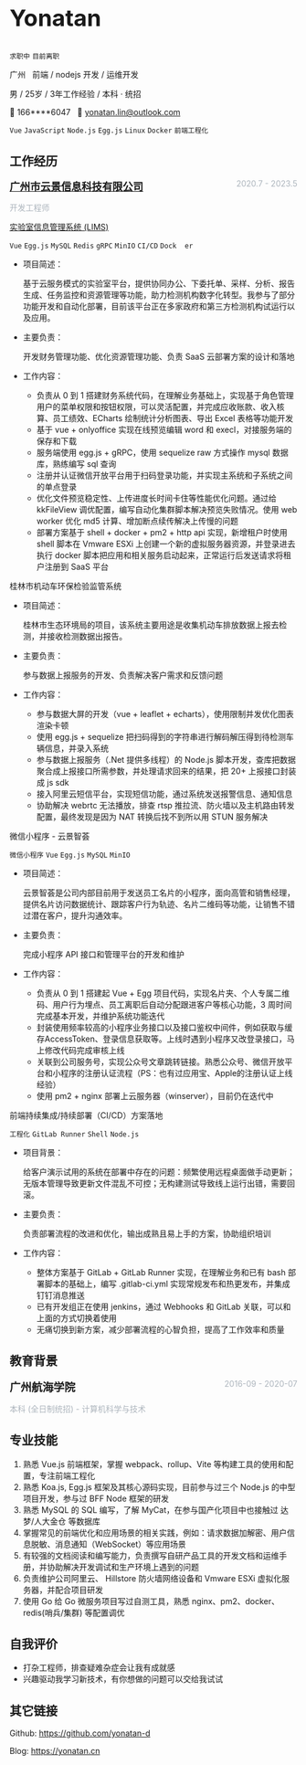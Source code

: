 <div style="max-width: 900px; margin: 40px auto;">

<h2 style="font-size:40px">Yonatan</h2>

`求职中` `目前离职`

广州 &nbsp; 前端 / nodejs 开发 / 运维开发

男 / 25岁 / 3年工作经验 / 本科 · 统招

📱 166****6047  &nbsp; 📧 yonatan.lin@outlook.com

`Vue` `JavaScript` `Node.js` `Egg.js` `Linux` `Docker` `前端工程化`



## 工作经历

<a href="https://www.cloudscape.net.cn/" style="font-size:18px;font-weight:600;">广州市云景信息科技有限公司</a>  <span style="float:right;color:#adb5bd">2020.7 - 2023.5</span>

<span style="color:#adb5bd">开发工程师</span>

<a href="https://www.lims.cn/">实验室信息管理系统 (LIMS)</a>

`Vue`  `Egg.js`  `MySQL`  `Redis`  `gRPC`  `MinIO`  `CI/CD`  `Dock	er`

- 项目简述：

  基于云服务模式的实验室平台，提供协同办公、下委托单、采样、分析、报告生成、任务监控和资源管理等功能，助力检测机构数字化转型。我参与了部分功能开发和自动化部署，目前该平台正在多家政府和第三方检测机构试运行以及应用。

- 主要负责：

  开发财务管理功能、优化资源管理功能、负责 SaaS 云部署方案的设计和落地

- 工作内容：
  
  - 负责从 0 到 1 搭建财务系统代码，在理解业务基础上，实现基于角色管理用户的菜单权限和按钮权限，可以灵活配置，并完成应收账款、收入核算、员工绩效、ECharts 绘制统计分析图表、导出 Excel 表格等功能开发
  - 基于 vue + onlyoffice 实现在线预览编辑 word 和 execl，对接服务端的保存和下载
  - 服务端使用 egg.js + gRPC，使用 sequelize raw 方式操作 mysql 数据库，熟练编写 sql 查询
  - 注册并认证微信开放平台用于扫码登录功能，并实现主系统和子系统之间的单点登录
  - 优化文件预览稳定性、上传进度长时间卡住等性能优化问题。通过给 kkFileView 调优配置，编写自动化集群脚本解决预览失败情况。使用 web worker 优化 md5 计算、增加断点续传解决上传慢的问题
  - 部署方案基于 shell + docker + pm2 + http api 实现，新增租户时使用 shell 脚本在 Vmware ESXi 上创建一个新的虚拟服务器资源，并登录进去执行 docker 脚本把应用和相关服务启动起来，正常运行后发送请求将租户注册到 SaaS 平台



<a>桂林市机动车环保检验监管系统</a>

- 项目简述：

  桂林市生态环境局的项目，该系统主要用途是收集机动车排放数据上报去检测，并接收检测数据出报告。

- 主要负责：

  参与数据上报服务的开发、负责解决客户需求和反馈问题

- 工作内容：

  - 参与数据大屏的开发（vue + leaflet + echarts），使用限制并发优化图表渲染卡顿
  - 使用 egg.js + sequelize 把扫码得到的字符串进行解码解压得到待检测车辆信息，并录入系统
  - 参与数据上报服务（.Net 提供多线程）的 Node.js 脚本开发，查库把数据聚合成上报接口所需参数，并处理请求回来的结果，把 20+ 上报接口封装成 js sdk
  - 接入阿里云短信平台，实现短信功能，通过系统发送报警信息、通知信息
  - 协助解决 webrtc 无法播放，排查 rtsp 推拉流、防火墙以及主机路由转发配置，最终发现是因为 NAT 转换后找不到所以用 STUN 服务解决



<a>微信小程序 - 云景智荟</a>

`微信小程序`  `Vue`  `Egg.js`  `MySQL`  `MinIO`

- 项目简述：

  云景智荟是公司内部目前用于发送员工名片的小程序，面向高管和销售经理，提供名片访问数据统计、跟踪客户行为轨迹、名片二维码等功能，让销售不错过潜在客户，提升沟通效率。

- 主要负责：

  完成小程序 API 接口和管理平台的开发和维护

- 工作内容：
  - 负责从 0 到 1 搭建起 Vue + Egg 项目代码，实现名片夹、个人专属二维码、用户行为埋点、员工离职后自动分配跟进客户等核心功能，3 周时间完成基本开发，并维护系统功能迭代
  - 封装使用频率较高的小程序业务接口以及接口鉴权中间件，例如获取与缓存AccessToken、登录信息获取等。上线时遇到小程序又改登录接口，马上修改代码完成审核上线
  - 关联到公司服务号，实现公众号文章跳转链接。熟悉公众号、微信开放平台和小程序的注册认证流程（PS：也有过应用宝、Apple的注册认证上线经验）
  - 使用 pm2 + nginx 部署上云服务器（winserver），目前仍在迭代中



<a>前端持续集成/持续部署（CI/CD）方案落地</a>

`工程化`  `GitLab Runner`  `Shell`  `Node.js` 

- 项目背景：

  给客户演示试用的系统在部署中存在的问题：频繁使用远程桌面做手动更新；无版本管理导致更新文件混乱不可控；无构建测试导致线上运行出错，需要回滚。

- 主要负责：

  负责部署流程的改进和优化，输出成熟且易上手的方案，协助组织培训

- 工作内容：
  
  - 整体方案基于 GitLab + GitLab Runner 实现，在理解业务和已有 bash 部署脚本的基础上，编写 .gitlab-ci.yml 实现常规发布和热更发布，并集成钉钉消息推送
  - 已有开发组正在使用 jenkins，通过 Webhooks 和 GitLab 关联，可以和上面的方式切换着使用
  - 无痛切换到新方案，减少部署流程的心智负担，提高了工作效率和质量



## 教育背景

<span style="font-weight:700;font-size:1.2rem;">广州航海学院 </span> <span style="float:right;color:#adb5bd">2016-09 - 2020-07</span>

<span style="color:#adb5bd">本科 (全日制统招) - 计算机科学与技术</span>



## 专业技能

1. 熟悉 Vue.js 前端框架，掌握 webpack、rollup、Vite 等构建工具的使用和配置，专注前端工程化
2. 熟悉 Koa.js, Egg.js 框架及其核心源码实现，目前参与过三个 Node.js 的中型项目开发，参与过 BFF Node 框架的研发
3. 熟悉 MySQL 的 SQL 编写，了解 MyCat，在参与国产化项目中也接触过 达梦/人大金仓 等数据库
4. 掌握常见的前端优化和应用场景的相关实践，例如：请求数据加解密、用户信息脱敏、消息通知（WebSocket）等应用场景
5. 有较强的文档阅读和编写能力，负责撰写自研产品工具的开发文档和运维手册，并协助解决开发调试和生产环境上遇到的问题
6. 负责维护公司阿里云、 Hillstore 防火墙网络设备和 Vmware ESXi 虚拟化服务器，并配合项目研发
7. 使用 Go 给 Go 微服务项目写过自测工具，熟悉 nginx、pm2、docker、redis(哨兵/集群) 等配置调优



## 自我评价

- 打杂工程师，排查疑难杂症会让我有成就感
- 兴趣驱动我学习新技术，有你想做的问题可以交给我试试



## 其它链接

<Icon class="icon-github"></Icon> Github: https://github.com/yonatan-d

<Icon class="icon-blog"></Icon> Blog: https://yonatan.cn

</div>

